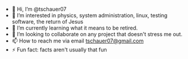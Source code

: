 - 👋 Hi, I’m @tschauer07
- 👀 I’m interested in physics, system administration, linux, testing software, the return of Jesus
- 🌱 I’m currently learning what it means to be retired.
- 💞️ I’m looking to collaborate on any project that doesn't stress me out.
- 📫 How to reach me via email tschauer07@gmail.com
- ⚡ Fun fact: facts aren't usually that fun
<!---
tschauer07/tschauer07 is a ✨ special ✨ repository because its `README.md` (this file) appears on your GitHub profile.
You can click the Preview link to take a look at your changes.
--->
